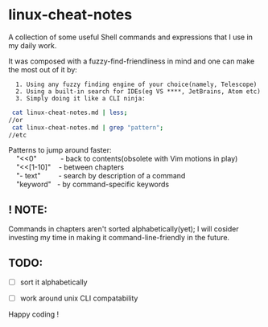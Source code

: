 # linux-cheat-notes
A collection of some useful Shell commands and expressions that I use in my daily work.

   It was composed with a fuzzy-find-friendliness in mind and one can make the most out of it by:
   
      1. Using any fuzzy finding engine of your choice(namely, Telescope)
      2. Using a built-in search for IDEs(eg VS ****, JetBrains, Atom etc)
      3. Simply doing it like a CLI ninja:

```Bash
 cat linux-cheat-notes.md | less;
//or
 cat linux-cheat-notes.md | grep "pattern";
//etc
```
Patterns to jump around faster:<br>
&nbsp;&nbsp;&nbsp;  "<<0"&nbsp;&nbsp;&nbsp;&nbsp;&nbsp;&nbsp;&nbsp;&nbsp;&nbsp;&nbsp;&nbsp;      - back to contents(obsolete with Vim motions in play)<br>
&nbsp;&nbsp;&nbsp;  "<<[1-10]" &nbsp;&nbsp;&nbsp;- between chapters<br>
&nbsp;&nbsp;&nbsp;  "- text"&nbsp;&nbsp;&nbsp;&nbsp;&nbsp;&nbsp;&nbsp;&nbsp;   - search by description of a command<br>
&nbsp;&nbsp;&nbsp;  "keyword" &nbsp; - by command-specific keywords<br>
   
## ! NOTE:
   
   Commands in chapters aren't sorted alphabetically(yet);
   I will cosider investing my time in making it command-line-friendly in the future.

## TODO:
- [ ] sort it alphabetically
- [ ] work around unix CLI compatability


Happy coding !

